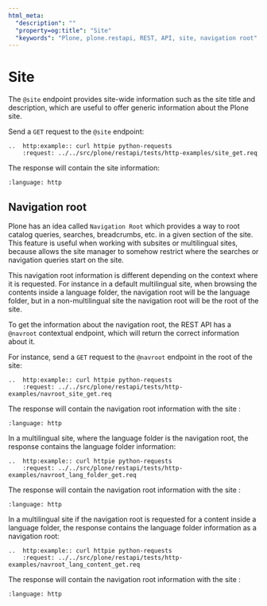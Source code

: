 ```yaml
---
html_meta:
  "description": ""
  "property=og:title": "Site"
  "keywords": "Plone, plone.restapi, REST, API, site, navigation root"
---
```


# Site

The `@site` endpoint provides site-wide information such as the site title and description, which are useful to offer generic information about the Plone site.

Send a `GET` request to the `@site` endpoint:

```{eval-rst}
..  http:example:: curl httpie python-requests
    :request: ../../src/plone/restapi/tests/http-examples/site_get.req
```

The response will contain the site information:

```{literalinclude} ../../src/plone/restapi/tests/http-examples/site_get.resp
:language: http
```

## Navigation root

Plone has an idea called `Navigation Root` which provides a way to root catalog queries, searches, breadcrumbs, etc. in a given section of the site. This feature is useful when working with subsites or multilingual sites, because allows the site manager to somehow restrict where the searches or navigation queries start on the site.

This navigation root information is different depending on the context where it is requested. For instance in a default multilingual site, when browsing the contents inside a language folder, the navigation root will be the language folder, but in a non-multilingual site the navigation root will be the root of the site.

To get the information about the navigation root, the REST API has a `@navroot` contextual endpoint, which will return the correct information about it.

For instance, send a `GET` request to the `@navroot` endpoint in the root of the site:

```{eval-rst}
..  http:example:: curl httpie python-requests
    :request: ../../src/plone/restapi/tests/http-examples/navroot_site_get.req
```

The response will contain the navigation root information with the site :

```{literalinclude} ../../src/plone/restapi/tests/http-examples/navroot_site_get.resp
:language: http
```

In a multilingual site, where the language folder is the navigation root, the response contains the language
folder information:

```{eval-rst}
..  http:example:: curl httpie python-requests
    :request: ../../src/plone/restapi/tests/http-examples/navroot_lang_folder_get.req
```

The response will contain the navigation root information with the site :

```{literalinclude} ../../src/plone/restapi/tests/http-examples/navroot_lang_folder_get.resp
:language: http
```

In a multilingual site if the navigation root is requested for a content inside a language folder, the response contains the language folder information as a navigation root:

```{eval-rst}
..  http:example:: curl httpie python-requests
    :request: ../../src/plone/restapi/tests/http-examples/navroot_lang_content_get.req
```

The response will contain the navigation root information with the site :

```{literalinclude} ../../src/plone/restapi/tests/http-examples/navroot_lang_content_get.resp
:language: http
```
